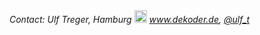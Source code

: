 <footer>
  <em>Contact: Ulf Treger, Hamburg <g-emoji alias="sweat_drops" fallback-src="https://assets-cdn.github.com/images/icons/emoji/unicode/1f4a6.png" ios-version="6.0"><img class="emoji" alt=":sweat_drops:" height="20" width="20" src="https://assets-cdn.github.com/images/icons/emoji/unicode/1f4a6.png"></g-emoji> <a href="http://www.dekoder.de">www.dekoder.de</a>, <a href="https://twitter.com/ulf__t">@ulf_t</a></em>
</footer>